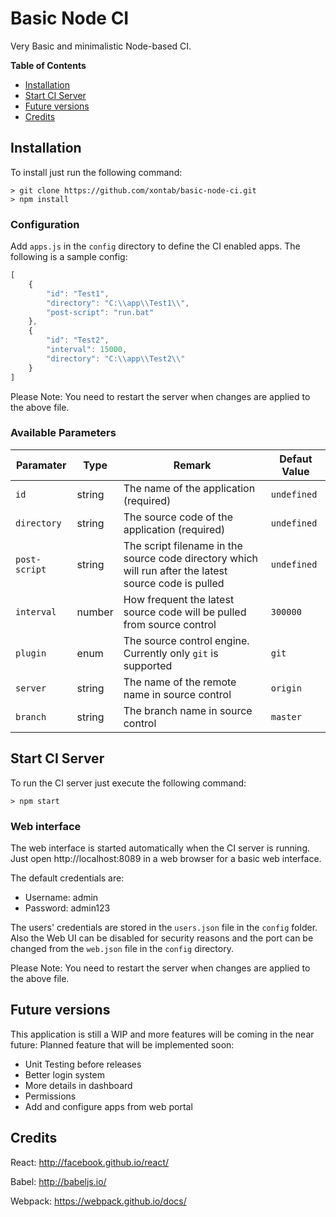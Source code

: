 # Basic Node CI

Very Basic and minimalistic Node-based CI.

**Table of Contents**

- [Installation](#installation)
- [Start CI Server](#start-ci-server)
- [Future versions](#future-versions)
- [Credits](#credits)

## Installation
To install just run the following command:

    > git clone https://github.com/xontab/basic-node-ci.git 
    > npm install

### Configuration

Add `apps.js` in the `config` directory to define the CI enabled apps.  The following is a sample config:

```js
[
    {
        "id": "Test1",
        "directory": "C:\\app\\Test1\\",
        "post-script": "run.bat"
    },
    {
        "id": "Test2",
        "interval": 15000,
        "directory": "C:\\app\\Test2\\"
    }
]
```

Please Note: You need to restart the server when changes are applied to the above file.

### Available Parameters

| Paramater | Type | Remark | Defaut Value |
| --- | --- | --- | --- |
| `id` | string |  The name of the application (required) | `undefined` |
| `directory` | string | The source code of the application (required)  | `undefined` |
| `post-script` | string | The script filename in the source code directory which will run after the latest source code is pulled  | `undefined` |
| `interval` | number |  How frequent the latest source code will be pulled from source control  | `300000` |
| `plugin` | enum | The source control engine.  Currently only `git` is supported  | `git` |
| `server` | string | The name of the remote name in source control  | `origin` |
| `branch` | string | The branch name in source control | `master` |


## Start CI Server

To run the CI server just execute the following command:

    > npm start

### Web interface

The web interface is started automatically when the CI server is running.  Just open http://localhost:8089 in a web browser for a basic web interface.

The default credentials are:
* Username: admin
* Password: admin123

The users' credentials are stored in the `users.json` file in the `config` folder.  Also the Web UI can be disabled for security reasons and the port can be changed from the `web.json` file in the `config` directory.

Please Note: You need to restart the server when changes are applied to the above file.


## Future versions

This application is still a WIP and more features will be coming in the near future: Planned feature that will be implemented soon:

* Unit Testing before releases
* Better login system
* More details in dashboard
* Permissions
* Add and configure apps from web portal

## Credits

React: http://facebook.github.io/react/

Babel: http://babeljs.io/

Webpack: https://webpack.github.io/docs/
